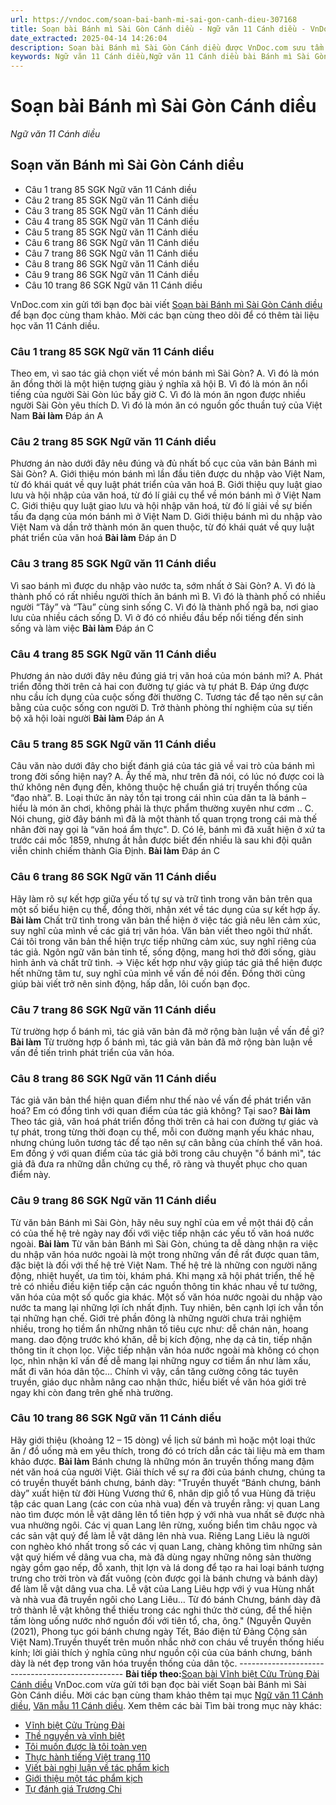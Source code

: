 ```yaml
---
url: https://vndoc.com/soan-bai-banh-mi-sai-gon-canh-dieu-307168
title: Soạn bài Bánh mì Sài Gòn Cánh diều - Ngữ văn 11 Cánh diều - VnDoc.com
date_extracted: 2025-04-14 14:26:04
description: Soạn bài Bánh mì Sài Gòn Cánh diều được VnDoc.com sưu tầm và xin gửi tới bạn đọc cùng tham khảo để có thêm tài liệu soạn văn 11 Cánh diều.
keywords: Ngữ văn 11 Cánh diều,Ngữ văn 11 Cánh diều bài Bánh mì Sài Gòn,Soạn văn 11 Cánh diều,văn 11 Cánh diều,soạn văn 11,soạn bài 11 cánh diều,ngữ văn 11 cd,Soạn bài Bánh mì Sài Gòn Cánh diều,Soạn bài Bánh mì Sài Gòn,Soạn văn Bánh mì Sài Gòn,Bánh mì Sài Gòn
---
```


# Soạn bài Bánh mì Sài Gòn Cánh diều
 _Ngữ văn 11 Cánh diều_
## Soạn văn Bánh mì Sài Gòn Cánh diều
  * Câu 1 trang 85 SGK Ngữ văn 11 Cánh diều
  * Câu 2 trang 85 SGK Ngữ văn 11 Cánh diều
  * Câu 3 trang 85 SGK Ngữ văn 11 Cánh diều
  * Câu 4 trang 85 SGK Ngữ văn 11 Cánh diều
  * Câu 5 trang 85 SGK Ngữ văn 11 Cánh diều
  * Câu 6 trang 86 SGK Ngữ văn 11 Cánh diều
  * Câu 7 trang 86 SGK Ngữ văn 11 Cánh diều
  * Câu 8 trang 86 SGK Ngữ văn 11 Cánh diều
  * Câu 9 trang 86 SGK Ngữ văn 11 Cánh diều
  * Câu 10 trang 86 SGK Ngữ văn 11 Cánh diều

VnDoc.com xin gửi tới bạn đọc bài viết [Soạn bài Bánh mì Sài Gòn Cánh diều](<https://vndoc.com/soan-bai-banh-mi-sai-gon-canh-dieu-307168>) để bạn đọc cùng tham khảo. Mời các bạn cùng theo dõi để có thêm tài liệu học văn 11 Cánh diều.
### Câu 1 trang 85 SGK Ngữ văn 11 Cánh diều
Theo em, vì sao tác giả chọn viết về món bánh mì Sài Gòn?
A. Vì đó là món ăn đồng thời là một hiện tượng giàu ý nghĩa xã hội
B. Vì đó là món ăn nổi tiếng của người Sài Gòn lúc bấy giờ
C. Vì đó là món ăn ngon được nhiều người Sài Gòn yêu thích
D. Vì đó là món ăn có nguồn gốc thuần tuý của Việt Nam
**Bài làm**
Đáp án A
### Câu 2 trang 85 SGK Ngữ văn 11 Cánh diều
Phương án nào dưới đây nêu đúng và đủ nhất bố cục của văn bản Bánh mì Sài Gòn?
A. Giới thiệu món bánh mì lần đầu tiên được du nhập vào Việt Nam, từ đó khái quát về quy luật phát triển của văn hoá
B. Giới thiệu quy luật giao lưu và hội nhập của văn hoá, từ đó lí giải cụ thể về món bánh mì ở Việt Nam
C. Giới thiệu quy luật giao lưu và hội nhập văn hoá, từ đó lí giải về sự biến tấu đa dạng của món bánh mì ở Việt Nam
D. Giới thiệu bánh mì du nhập vào Việt Nam và dần trở thành món ăn quen thuộc, từ đó khái quát về quy luật phát triển của văn hoá
**Bài làm**
Đáp án D
### Câu 3 trang 85 SGK Ngữ văn 11 Cánh diều
Vì sao bánh mì được du nhập vào nước ta, sớm nhất ở Sài Gòn?
A. Vì đó là thành phố có rất nhiều người thích ăn bánh mì
B. Vì đó là thành phố có nhiều người “Tây” và “Tàu” cùng sinh sống
C. Vì đó là thành phố ngã ba, nơi giao lưu của nhiều cách sống
D. Vì ở đó có nhiều đầu bếp nổi tiếng đến sinh sống và làm việc
**Bài làm**
Đáp án C
### Câu 4 trang 85 SGK Ngữ văn 11 Cánh diều
Phương án nào dưới đây nêu đúng giá trị văn hoá của món bánh mì?
A. Phát triển đồng thời trên cả hai con đường tự giác và tự phát
B. Đáp ứng được nhu cầu ích dụng của cuộc sống đời thường
C. Tương tác để tạo nên sự cân bằng của cuộc sống con người
D. Trở thành phòng thí nghiệm của sự tiến bộ xã hội loài người
**Bài làm**
Đáp án A
### Câu 5 trang 85 SGK Ngữ văn 11 Cánh diều
Câu văn nào dưới đây cho biết đánh giá của tác giả về vai trò của bánh mì trong đời sống hiện nay?
A. Ấy thế mà, như trên đã nói, có lúc nó được coi là thứ không nên đụng đến, không thuộc hệ chuẩn giá trị truyền thống của “đạo nhà”.
B. Loại thức ăn này tồn tại trong cái nhìn của dân ta là bánh – hiểu là món ăn chơi, không phải là thực phẩm thường xuyên như cơm ..
C. Nói chung, giờ đây bánh mì đã là một thành tố quan trọng trong cái mà thế nhân đời nay gọi là “văn hoá ẩm thực".
D. Có lẽ, bánh mì đã xuất hiện ở xứ ta trước cái mốc 1859, nhưng ắt hẳn được biết đến nhiều là sau khi đội quân viễn chinh chiếm thành Gia Định.
**Bài làm**
Đáp án C
### Câu 6 trang 86 SGK Ngữ văn 11 Cánh diều
Hãy làm rõ sự kết hợp giữa yếu tố tự sự và trữ tình trong văn bản trên qua một số biểu hiện cụ thể, đồng thời, nhận xét về tác dụng của sự kết hợp ấy.
**Bài làm**
Chất trữ tình trong văn bản thể hiện ở việc tác giả nêu lên cảm xúc, suy nghĩ của mình về các giá trị văn hóa.
Văn bản viết theo ngôi thứ nhất. Cái tôi trong văn bản thể hiện trực tiếp những cảm xúc, suy nghĩ riêng của tác giả.
Ngôn ngữ văn bản tinh tế, sống động, mang hơi thở đời sống, giàu hình ảnh và chất trữ tình.
-> Việc kết hợp như vậy giúp tác giả thể hiện được hết những tâm tư, suy nghĩ của mình về vấn đề nói đến. Đồng thời cũng giúp bài viết trở nên sinh động, hấp dẫn, lôi cuốn bạn đọc.
### Câu 7 trang 86 SGK Ngữ văn 11 Cánh diều
Từ trường hợp ổ bánh mì, tác giả văn bản đã mở rộng bàn luận về vấn đề gì?
**Bài làm**
Từ trường hợp ổ bánh mì, tác giả văn bản đã mở rộng bàn luận về vấn đề tiến trình phát triển của văn hóa.
### Câu 8 trang 86 SGK Ngữ văn 11 Cánh diều
Tác giả văn bản thể hiện quan điểm như thế nào về vấn đề phát triển văn hoá? Em có đồng tình với quan điểm của tác giả không? Tại sao?
**Bài làm**
Theo tác giả, văn hoá phát triển đồng thời trên cả hai con đường tự giác và tự phát, trong từng thời đoạn cụ thể, mỗi con đường mạnh yếu khác nhau, nhưng chúng luôn tương tác để tạo nên sự cân bằng của chính thể văn hoá.
Em đồng ý với quan điểm của tác giả bởi trong câu chuyện "ổ bánh mì", tác giả đã đưa ra những dẫn chứng cụ thể, rõ ràng và thuyết phục cho quan điểm này.
### Câu 9 trang 86 SGK Ngữ văn 11 Cánh diều
Từ văn bản Bánh mì Sài Gòn, hãy nêu suy nghĩ của em về một thái độ cần có của thế hệ trẻ ngày nay đối với việc tiếp nhận các yếu tố văn hoá nước ngoài.
**Bài làm**
Từ văn bản Bánh mì Sài Gòn, chúng ta dễ dàng nhận ra việc du nhập văn hóa nước ngoài là một trong những vấn đề rất được quan tâm, đặc biệt là đối với thế hệ trẻ Việt Nam. Thế hệ trẻ là những con người năng động, nhiệt huyết, ưa tìm tòi, khám phá. Khi mạng xã hội phát triển, thế hệ trẻ có nhiều điều kiện tiếp cận các nguồn thông tin khác nhau về tư tưởng, văn hóa của một số quốc gia khác. Một số văn hóa nước ngoài du nhập vào nước ta mang lại những lợi ích nhất định. Tuy nhiên, bên cạnh lợi ích vẫn tồn tại những hạn chế. Giới trẻ phần đông là những người chưa trải nghiệm nhiều, trong họ tiềm ẩn những nhân tố tiêu cực như: dễ chán nản, hoang mang. dao động trước khó khăn, dễ bị kích động, nhẹ dạ cả tin, tiếp nhận thông tin ít chọn lọc. Việc tiếp nhận văn hóa nước ngoài mà không có chọn lọc, nhìn nhận kĩ vấn đề dễ mang lại những nguy cơ tiềm ẩn như làm xấu, mất đi văn hóa dân tộc... Chính vì vậy, cần tăng cường công tác tuyên truyền, giáo dục nhằm nâng cao nhận thức, hiểu biết về văn hóa giới trẻ ngay khi còn đang trên ghế nhà trường.
### Câu 10 trang 86 SGK Ngữ văn 11 Cánh diều
Hãy giới thiệu \(khoảng 12 – 15 dòng\) về lịch sử bánh mì hoặc một loại thức ăn / đồ uống mà em yêu thích, trong đó có trích dẫn các tài liệu mà em tham khảo được.
**Bài làm**
Bánh chưng là những món ăn truyền thống mang đậm nét văn hoá của người Việt. Giải thích về sự ra đời của bánh chưng, chúng ta có truyền thuyết bánh chưng, bánh dày: "Truyền thuyết “Bánh chưng, bánh dày” xuất hiện từ đời Hùng Vương thứ 6, nhân dịp giỗ tổ vua Hùng đã triệu tập các quan Lang \(các con của nhà vua\) đến và truyền rằng: vị quan Lang nào tìm được món lễ vật dâng lên tổ tiên hợp ý với nhà vua nhất sẽ được nhà vua nhường ngôi. Các vị quan Lang lên rừng, xuống biển tìm châu ngọc và các sản vật quý để làm lễ vật dâng lên nhà vua. Riêng Lang Liêu là người con nghèo khó nhất trong số các vị quan Lang, chàng không tìm những sản vật quý hiếm về dâng vua cha, mà đã dùng ngay những nông sản thường ngày gồm gạo nếp, đỗ xanh, thịt lợn và lá dong để tạo ra hai loại bánh tượng trưng cho trời tròn và đất vuông \(còn được gọi là bánh chưng và bánh dày\) để làm lễ vật dâng vua cha. Lễ vật của Lang Liêu hợp với ý vua Hùng nhất và nhà vua đã truyền ngôi cho Lang Liêu… Từ đó bánh Chưng, bánh dày đã trở thành lễ vật không thể thiếu trong các nghi thức thờ cúng, để thể hiện tấm lòng uống nước nhớ nguồn đối với tiên tổ, cha, ông." \(Nguyễn Quyên \(2021\), Phong tục gói bánh chưng ngày Tết, Báo điện tử Đảng Cộng sản Việt Nam\).Truyền thuyết trên muốn nhắc nhở con cháu về truyền thống hiếu kính; lời giải thích ý nghĩa cũng như nguồn cội của của bánh chưng, bánh dày là nét đẹp trong văn hóa truyền thống của dân tộc.
\-------------------------------------------------
**Bài tiếp theo:**[Soạn bài Vĩnh biệt Cửu Trùng Đài Cánh diều](<https://vndoc.com/soan-bai-vinh-biet-cuu-trung-dai-canh-dieu-307231>)
VnDoc.com vừa gửi tới bạn đọc bài viết Soạn bài Bánh mì Sài Gòn Cánh diều. Mời các bạn cùng tham khảo thêm tại mục [Ngữ văn 11 Cánh diều](<https://vndoc.com/ngu-van-11-canh-dieu>), [Văn mẫu 11 Cánh diều](<https://vndoc.com/van-mau-lop-11-canh-dieu>).
Xem thêm các bài Tìm bài trong mục này khác:
  * [Vĩnh biệt Cửu Trùng Đài](</soan-bai-vinh-biet-cuu-trung-dai-canh-dieu-307231>)
  * [Thề nguyền và vĩnh biệt](</soan-bai-the-nguyen-va-vinh-biet-canh-dieu-307232>)
  * [Tôi muốn được là tôi toàn vẹn](</soan-bai-toi-muon-duoc-la-toi-toan-ven-canh-dieu-307235>)
  * [Thực hành tiếng Việt trang 110](</soan-bai-thuc-hanh-tieng-viet-trang-110-canh-dieu-307247>)
  * [Viết bài nghị luận về tác phẩm kịch](</soan-bai-viet-bai-nghi-luan-ve-tac-pham-kich-canh-dieu-307250>)
  * [Giới thiệu một tác phẩm kịch](</soan-bai-gioi-thieu-mot-tac-pham-kich-canh-dieu-307419>)
  * [Tự đánh giá Trương Chi](</soan-bai-tu-danh-gia-truong-chi-canh-dieu-307421>)

